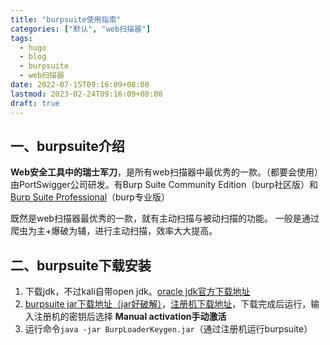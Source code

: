 ```yaml
---
title: "burpsuite使用指南"
categories: ["默认", "web扫描器"]
tags: 
  - hugo
  - blog
  - burpsuite
  - web扫描器
date: 2022-07-15T09:16:09+08:00
lastmod: 2023-02-24T09:16:09+08:00
draft: true
---
```


## 一、burpsuite介绍

**Web安全工具中的瑞士军刀**，是所有web扫描器中最优秀的一款。（都要会使用）
由PortSwigger公司研发。有Burp Suite Community Edition（burp社区版）和[Burp Suite Professional](https://portswigger.net/burp/pro)（burp专业版）

既然是web扫描器最优秀的一款，就有主动扫描与被动扫描的功能。
一般是通过爬虫为主+爆破为辅，进行主动扫描，效率大大提高。

## 二、burpsuite下载安装

1. 下载jdk，不过kali自带open jdk。[oracle jdk官方下载地址](https://www.oracle.com/cn/java/technologies/downloads/#java11)
2. [burpsuite jar下载地址（jar好破解）](https://portswigger.net/burp/releases/)，[注册机下载地址](https://github.com/h3110w0r1d-y/BurpLoaderKeygen)，下载完成后运行，输入注册机的密钥后选择 **Manual activation手动激活**
3. 运行命令`java -jar BurpLoaderKeygen.jar`（通过注册机运行burpsuite）


